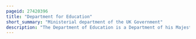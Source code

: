 ```yaml
---
pageid: 27420396
title: "Department for Education"
short_summary: "Ministerial department of the UK Government"
description: "The Department of Education is a Department of his Majesty's Government responsible for Child Protection Children Services Education Apprenticeships and other Skills in England."
---
```

